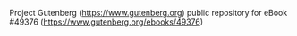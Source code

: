 Project Gutenberg (https://www.gutenberg.org) public repository for eBook #49376 (https://www.gutenberg.org/ebooks/49376)
